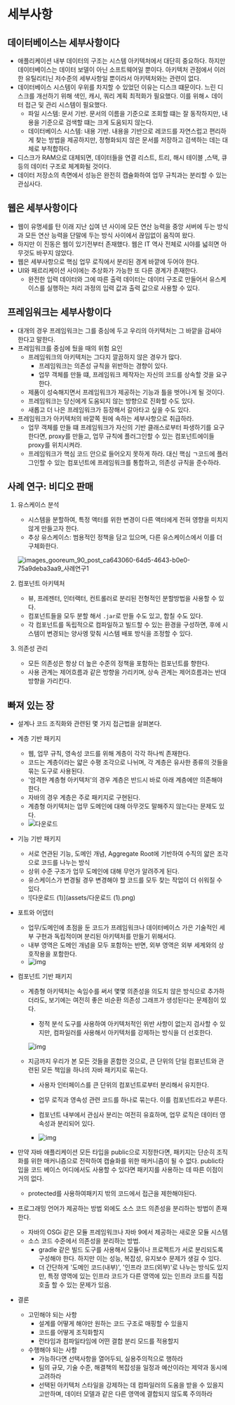 # 세부사항

## 데이터베이스는 세부사항이다

- 애플리케이션 내부 데이터의 구조는 시스템 아키텍처에서 대단히 중요하다. 하지만 데이터베이스는 데이터 보델이 아닌 소프트웨어일 뿐이다. 아키텍처 관점에서 이러한 유틸리티닌 저수준의 세부사항일 뿐이라서 아키텍처와는 관련이 없다.
- 데이터베이스 시스템이 우위를 차지할 수 있었던 이유는 디스크 떄문이다. 느린 디스크를 개선하기 위해 색인, 캐시, 쿼리 계획 최적화가 필요했다. 이를 위해ㅅ 데이터 접근 및 관리 시스템이 필요했다.
  - 파일 시스템: 문서 기반. 문서의 이름을 기준으로 조회할 떄는 잘 동작하지만, 내용을 기준으로 검색할 떄는 크게 도움되지 않는다.
  - 데이터베이스 시스템: 내용 기반. 내용을 기반으로 레코드를 자연스럽고 편리하게 찾는 방법을 제공하지만, 정형화되지 않은 문서를 저장하고 검색하는 데는 대체로 부적합하다.
- 디스크가 RAM으로 대체되면, 데이터들을 연결 리스트, 트리, 해시 테이블 ,스택, 큐 등의 데이터 구조로 체계화될 것이다.
- 데이터 저장소의 측면에서 성능은 완전히 캡슐화하여 업무 규칙과는 분리할 수 있는 관심사다.

## 웹은 세부사항이다

- 웹이 유명세를 탄 이래 지난 십여 년 사이에 모든 연산 능력을 중앙 서버에 두는 방식과 모든 연산 능력을 단말에 두는 방식 사이에서 끊임없이 움직여 왔다.
- 하지만 이 진동은 웹이 있기전부터 존재했다. 웹은 IT 역사 전체로 시야를 넓히면 아무것도 바꾸지 않았다.
- 웹은 세부사항으로 핵심 업무 로직에서 분리된 경계 바깥에 두어야 한다.
- UI와 패르리케이션 사이에는 추상화가 가능한 또 다른 경계가 존재한다.
  - 완전한 입력 데이터와 그에 따른 출력 데이터는 데이터 구조로 만들어서 유스케이스를 실행하는 처리 과정의 입력 값과 출력 값으로 사용할 수 있다.

## 프레임워크는 세부사항이다

- 대개의 경우 프레임워크는 그를 중심에 두고 우리의 아키텍처는 그 바깥을 감싸야 한다고 말한다.
- 프레임워크를 중심에 뒀을 때의 위험 요인
  - 프레임워크의 아키텍처는 그다지 깔끔하지 않은 경우가 많다.
    - 프레임워크는 의존성 규칙을 위반하는 경향이 있다.
    - 업무 객체를 만들 떄, 프레임워크 제작자는 자신의 코드를 상속할 것을 요구한다.
  - 제품이 성숙해지면서 프레임워크가 제공하는 기능과 틀을 벗어나게 될 것이다.
  - 프레임워크는 당신에게 도움되지 않는 방향으로 진화할 수도 있다.
  - 새롭고 더 나은 프레임워크가 등장해서 갈아타고 싶을 수도 있다.
- 프레임워크가 아키텍처의 바깥쪽 원에 속하는 세부사항으로 취급하라.
  - 업무 객체를 만들 떄 프레임워크가 자신의 기반 클래스로부터 파생하기를 요구한다면, proxy를 만들고, 업무 규칙에 플러그인할 수 있는 컴포넌트에이들 proxy를 위치시켜라.
  - 프레임워크가 핵심 코드 안으로 들어오지 못하게 하라. 대신 핵심 ㄱ코드에 플러그인할 수 있는 컴포넌트에 프레임워크를 통합하고, 의존성 규칙을 준수하라.

## 사례 연구: 비디오 판매

1. 유스케이스 분석

   - 시스템을 분할하여, 특정 액터를 위한 변경이 다른 액터에게 전혀 영향을 미치지 않게 만들고자 한다.
   - 추상 유스케이스: 범용적인 정책을 담고 있으며, 다른 유스케이스에서 이를 더 구체화한다.

   ![images_gooreum_90_post_ca643060-64d5-4643-b0e0-75a9deba3aa9_사례연구1](assets/images_gooreum_90_post_ca643060-64d5-4643-b0e0-75a9deba3aa9_사례연구1.png)

2. 컴포넌트 아키텍처

   - 뷰, 프레젠터, 인터랙터, 컨트롤러로 분리된 전형적인 분할방법을 사용할 수 있다.
   - 컴포넌트들을 모두 분할 해서 `.jar`로 만들 수도 있고, 합칠 수도 있다.
   - 각 컴포넌트를 독립적으로 컴파일하고 빌드할 수 있는 환경을 구성하면, 후에 시스템이 변경되는 양사엥 맞춰 시스템 배포 방식을 조정할 수 있다.

3. 의존성 관리

   - 모든 의존성은 항상 더 높은 수준의 정책을 포함하는 컴포넌트를 향한다.
   - 사용 관계는 제어흐름과 같은 방향을 가리키며, 상속 관계는 제어흐름과는 반대 방향을 가리킨다.


## 빠져 있는 장

- 설계나 코드 조직화와 관련된 몇 가지 접근법을 살펴본다.
- 계층 기반 패키지
  - 웹, 업무 규칙, 영속성 코드를 위해 계층이 각각 하나씩 존재한다.
  - 코드는 계층이라는 얇은 수평 조각으로 나뉘며, 각 계층은 유사한 종류의 것들을 묶는 도구로 사용된다.
  - '엄격한 계층형 아키텍처'의 경우 계층은 반드시 바로 아래 계층에만 의존해야 한다.
  - 자바의 경우 계층은 주로 패키지로 구현된다.
  - 계층형 아키텍처는 업무 도메인에 대해 아무것도 말해주지 않는다는 문제도 있다.
  - ![다운로드](assets/다운로드.png)
- 기능 기반 패키지
  - 서로 연관된 기능, 도메인 개념, Aggregate Root에 기반하여 수직의 얇은 조각으로 코드를 나누는 방식
  - 상위 수준 구조가 업무 도메인에 대해 무언가 알려주게 된다.
  - 유스케이스가 변경될 경우 변경해야 할 코드를 모두 찾는 작업이 더 쉬워질 수 있다.
  - ![다운로드 (1)](assets/다운로드 (1).png)
- 포트와 어댑터
  - 업무/도메인에 초점을 둔 코드가 프레임워크나 데이터베이스 가은 기술적인 세부 구현과 독립적이며 분리된 아키텍처를 만들기 위해서다.
  - 내부 영역은 도메인 개념을 모두 포함하는 반면, 외부 영역은 외부 세계와의 상호작용을 포함한다.
  - ![img](assets/img-3325225.png)

- 컴포넌트 기반 패키지

  - 계층형 아키텍처는 속임수를 써서 몇몇 의존성을 의도치 않은 방식으로 추가하더라도, 보기에는 여전히 좋은 비순환 의존성 그래프가 생성된다는 문제점이 있다.

    - 정적 분석 도구를 사용하여 아키텍처적인 위반 사항이 없는지 검사할 수 있지만, 컴파일러를 사용해서 아키텍처를 강제하는 방식을 더 선호한다.

    ![img](assets/img-20230110135056574.png)

  - 지금까지 우리가 본 모든 것들을 혼합한 것으로, 큰 단위의 단일 컴포넌트와 관련된 모든 책임을 하나의 자바 패키지로 묶는다.

    - 사용자 인터페이스를 큰 단위의 컴포넌트로부터 분리해서 유지한다.
    - 업무 로직과 영속성 관련 코드를 하나로 묶는다. 이를 컴포넌트라고 부른다.
    - 컴포넌트 내부에서 관심사 분리는 여전히 유효하며, 업무 로직은 데이터 영속성과 분리되어 있다.

    - ![img](assets/img-20230110135955292.png)

- 만약 자바 애플리케이션 모든 타입을 public으로 지정한다면, 패키지는 단순히 조직화를 위한 매커니즘으로 전락하여 캡슐화를 위한 매커니즘이 될 수 없다. public타입을 코드 베이스 어디에서도 사용할 수 있다면 패키지를 사용하는 데 따른 이점이 거의 없다. 

  - protected를 사용하여패키지 밖의 코드에서 접근을 제한해야된다.

- 프로그래밍 언어가 제공하는 방법 외에도 소스 코드 의존성을 분리하는 방법이 존재한다.

  - 자바의 OSGi 같은 모듈 프레임워크나 자바 9에서 제공하는 새로운 모듈 시스템
  - 소스 코드 수준에서 의존성을 분리하는 방법.
    - gradle 같은 빌드 도구를 사용해서 모듈이나 프로젝트가 서로 분리되도록 구성해야 한다. 하지만 이는 성능, 복잡성, 유지보수 문제가 생길 수 있다.
    - 더 간단하게 '도메인 코드(내부)', '인프라 코드(외부)'로 나누는 방식도 있지만, 특정 영역에 있는 인프라 코드가 다른 영역에 있는 인프라 코드를 직접 호출 할 수 있는 문제가 있음.

- 결론

  - 고민해야 되는 사항
    - 설계를 어떻게 해야만 원하는 코드 구조로 매핑할 수 있을지
    - 코드를 어떻게 조직화할지
    - 런타임과 컴파일타임에 어떤 결합 분리 모드를 적용할지
  - 수행해야 되는 사항
    - 가능하다면 선택사항을 열어두되, 실용주의적으로 행하라
    - 팀의 규모, 기술 수준, 해결책의 복잡성을 일정과 예산이라는 제약과 동시에 고려하라
    - 선택된 아키텍처 스타일을 강제하는 데 컴파일러의 도움을 받을 수 있을지 고만하며, 데이터 모델과 같은 다른 영역에 결합되지 않도록 주의하라